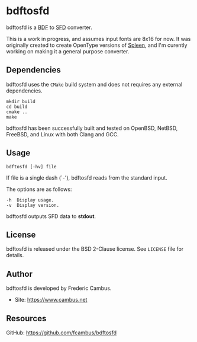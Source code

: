 # bdftosfd

bdftosfd is a [BDF][1] to [SFD][2] converter.

This is a work in progress, and assumes input fonts are 8x16 for now. It
was originally created to create OpenType versions of [Spleen][3], and I'm
curently working on making it a general purpose converter.

## Dependencies

bdftosfd uses the `CMake` build system and does not requires any external
dependencies.

	mkdir build
	cd build
	cmake ..
	make

bdftosfd has been successfully built and tested on OpenBSD, NetBSD, FreeBSD,
and Linux with both Clang and GCC.

## Usage

	bdftosfd [-hv] file

If file is a single dash (`-'), bdftosfd reads from the standard input.

The options are as follows:

	-h	Display usage.
	-v	Display version.

bdftosfd outputs SFD data to **stdout**.

## License

bdftosfd is released under the BSD 2-Clause license. See `LICENSE` file for
details.

## Author

bdftosfd is developed by Frederic Cambus.

- Site: https://www.cambus.net

## Resources

GitHub: https://github.com/fcambus/bdftosfd

[1]: https://en.wikipedia.org/wiki/Glyph_Bitmap_Distribution_Format
[2]: https://fontforge.org/en-US/documentation/developers/sfdformat/
[3]: https://github.com/fcambus/spleen
